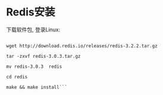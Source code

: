 # Redis安装


下载软件包, 登录Linux:

```cd /usr/local/

wget http://download.redis.io/releases/redis-3.2.2.tar.gz

tar -zxvf redis-3.0.3.tar.gz

mv redis-3.0.3  redis

cd redis

make && make install```







